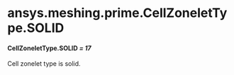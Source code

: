 # ansys.meshing.prime.CellZoneletType.SOLID



#### CellZoneletType.SOLID *= 17*

Cell zonelet type is solid.

<!-- !! processed by numpydoc !! -->
